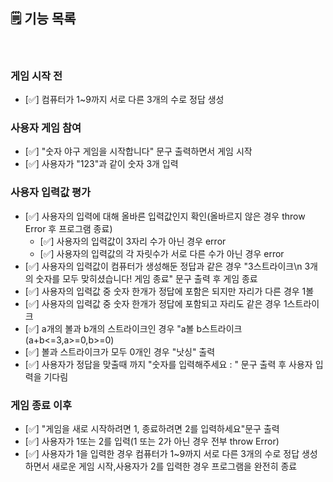 ## 🗒️ 기능 목록

<br>

### 게임 시작 전

- [✅] 컴퓨터가 1~9까지 서로 다른 3개의 수로 정답 생성<br>

### 사용자 게임 참여

- [✅] "숫자 야구 게임을 시작합니다" 문구 출력하면서 게임 시작<br>
- [✅] 사용자가 "123"과 같이 숫자 3개 입력<br>

### 사용자 입력값 평가

- [✅] 사용자의 입력에 대해 올바른 입력값인지 확인(올바르지 않은 경우 throw Error 후 프로그램 종료)<br>
  - [✅] 사용자의 입력값이 3자리 수가 아닌 경우 error <br>
  - [✅] 사용자의 입력값의 각 자릿수가 서로 다른 수가 아닌 경우 error<br>
- [✅] 사용자의 입력값이 컴퓨터가 생성해둔 정답과 같은 경우 "3스트라이크\n 3개의 숫자를 모두 맞히셨습니다! 게임 종료" 문구 출력 후 게임 종료<br>
- [✅] 사용자의 입력값 중 숫자 한개가 정답에 포함은 되지만 자리가 다른 경우 1볼<br>
- [✅] 사용자의 입력값 중 숫자 한개가 정답에 포함되고 자리도 같은 경우 1스트라이크<br>
- [✅] a개의 볼과 b개의 스트라이크인 경우 "a볼 b스트라이크 (a+b<=3,a>=0,b>=0)<br>
- [✅] 볼과 스트라이크가 모두 0개인 경우 "낫싱" 출력<br>
- [✅] 사용자가 정답을 맞출때 까지 "숫자를 입력해주세요 : " 문구 출력 후 사용자 입력을 기다림<br>

### 게임 종료 이후

- [✅] "게임을 새로 시작하려면 1, 종료하려면 2를 입력하세요"문구 출력 </br>
- [✅] 사용자가 1또는 2를 입력(1 또는 2가 아닌 경우 전부 throw Error)<br>
- [✅] 사용자가 1을 입력한 경우 컴퓨터가 1~9까지 서로 다른 3개의 수로 정답 생성하면서 새로운 게임 시작,사용자가 2를 입력한 경우 프로그램을 완전히 종료<br>
